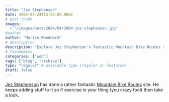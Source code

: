 ```yaml
---
title: "Jez Stephenson"
date: 2004-04-24T15:58:09.000Z
# post thumb
images:
  - "/images/post/2004/04/2004-jez-stephenson.jpg"
#author
author: "Martin Woodward"
# description
description: "Explore Jez Stephenson's fantastic Mountain Bike Routes site, continually updated for cycling enthusiasts and exercise fanatics alike."
# Taxonomies
categories: ["web"]
tags: ["blog", "archive"]
type: "regular" # available type (regular or featured)
draft: false
---
```

[Jez Stephenson](http://www.mtbroutes.com) has done a rather fantastic [Mountain Bike Routes](http://www.mtbroutes.com) site.  He keeps adding stuff to it so if exercise is your thing (you crazy fool) then take a look.